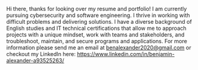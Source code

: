 Hi there, thanks for looking over my resume and portfolio! I am currently pursuing cybersecurity and software engineering. I thrive in working with difficult problems and delivering solutions. I have a diverse background of English studies and IT technical certifications that allow me to approach projects with a unique mindset, work with teams and stakeholders, and troubleshoot, maintain, and secure programs and applications. For more information please send me an email at benalexander2020@gmail.com or checkout my LinkedIn here: https://www.linkedin.com/in/benjamin-alexander-a93525263/

